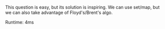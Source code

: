 This question is easy, but its solution is inspiring. We can use set/map, but we can also take advantage of Floyd's/Brent's algo.

Runtime: 4ms
